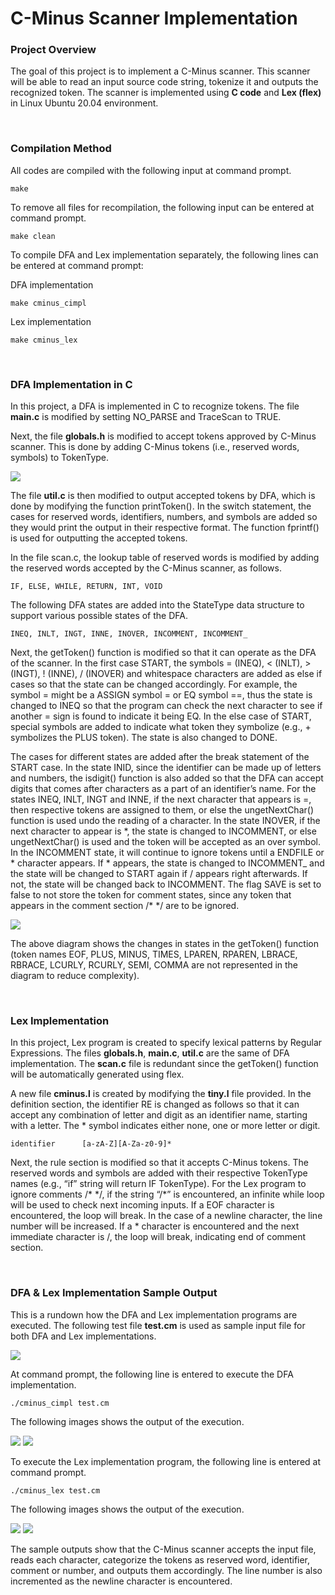 # **C-Minus Scanner Implementation**

### **Project Overview**

The goal of this project is to implement a C-Minus scanner. This scanner will be able to read an input source code string, tokenize it and outputs the recognized token. The scanner is implemented using **C code** and **Lex (flex)** in Linux Ubuntu 20.04 environment.

<br/>

### **Compilation Method**

All codes are compiled with the following input at command prompt.

    make

To remove all files for recompilation, the following input can be entered at command prompt.

    make clean

To compile DFA and Lex implementation separately, the following lines can be entered at command prompt:

DFA implementation

    make cminus_cimpl

Lex implementation
    
    make cminus_lex

<br/>

### **DFA Implementation in C**

In this project, a DFA is implemented in C to recognize tokens. The file **main.c** is modified by setting NO_PARSE and TraceScan to TRUE.

Next, the file **globals.h** is modified to accept tokens approved by C-Minus scanner. This is done by adding C-Minus tokens (i.e., reserved words, symbols) to TokenType.

![](01.PNG)

The file **util.c** is then modified to output accepted tokens by DFA, which is done by modifying the function printToken(). In the switch statement, the cases for reserved words, identifiers, numbers, and symbols are added so they would print the output in their respective format. The function fprintf() is used for outputting the accepted tokens.

In the file scan.c, the lookup table of reserved words is modified by adding the reserved words accepted by the C-Minus scanner, as follows.

    IF, ELSE, WHILE, RETURN, INT, VOID

The following DFA states are added into the StateType data structure to support various possible states of the DFA.
    
    INEQ, INLT, INGT, INNE, INOVER, INCOMMENT, INCOMMENT_

Next, the getToken() function is modified so that it can operate as the DFA of the scanner. In the first case START, the symbols = (INEQ), < (INLT), > (INGT), ! (INNE), / (INOVER) and whitespace characters are added as else if cases so that the state can be changed accordingly. For example, the symbol = might be a ASSIGN symbol = or EQ symbol ==, thus the state is changed to INEQ so that the program can check the next character to see if another = sign is found to indicate it being EQ. In the else case of START, special symbols are added to indicate what token they symbolize (e.g., + symbolizes the PLUS token). The state is also changed to DONE.

The cases for different states are added after the break statement of the START case. In the state INID, since the identifier can be made up of letters and numbers, the isdigit() function is also added so that the DFA can accept digits that comes after characters as a part of an identifier’s name. For the states INEQ, INLT, INGT and INNE, if the next character that appears is =, then respective tokens are assigned to them, or else the ungetNextChar() function is used undo the reading of a character. In the state INOVER, if the next character to appear is \*, the state is changed to INCOMMENT, or else ungetNextChar() is used and the token will be accepted as an over symbol. In the INCOMMENT state, it will continue to ignore tokens until a ENDFILE or \* character appears. If * appears, the state is changed to INCOMMENT_ and the state will be changed to START again if / appears right afterwards. If not, the state will be changed back to INCOMMENT. The flag SAVE is set to false to not store the token for comment states, since any token that appears in the comment section /* */ are to be ignored.

![](diag-2.jpg)

The above diagram shows the changes in states in the getToken() function (token names EOF, PLUS, MINUS, TIMES, LPAREN, RPAREN, LBRACE, RBRACE, LCURLY, RCURLY, SEMI, COMMA are not represented in the diagram to reduce complexity).

<br/>

### **Lex Implementation**

In this project, Lex program is created to specify lexical patterns by Regular Expressions. The files **globals.h**, **main.c**, **util.c** are the same of DFA implementation. The **scan.c** file is redundant since the getToken() function will be automatically generated using flex.

A new file **cminus.l** is created by modifying the **tiny.l** file provided. In the definition section, the identifier RE is changed as follows so that it can accept any combination of letter and digit as an identifier name, starting with a letter. The \* symbol indicates either none, one or more letter or digit.
    
    identifier      [a-zA-Z][A-Za-z0-9]*

Next, the rule section is modified so that it accepts C-Minus tokens. The reserved words and symbols are added with their respective TokenType names (e.g., “if” string will return IF TokenType). For the Lex program to ignore comments /* */, if the string “/\*” is encountered, an infinite while loop will be used to check next incoming inputs. If a EOF character is encountered, the loop will break. In the case of a newline character, the line number will be increased. If a * character is encountered and the next immediate character is /, the loop will break, indicating end of comment section.

<br/>

### **DFA & Lex Implementation Sample Output**

This is a rundown how the DFA and Lex implementation programs are executed. The following test file **test.cm** is used as sample input file for both DFA and Lex implementations.

![](02.PNG)

At command prompt, the following line is entered to execute the DFA implementation.

    ./cminus_cimpl test.cm

The following images shows the output of the execution.

![](03.PNG)
![](04.PNG)

To execute the Lex implementation program, the following line is entered at command prompt.

    ./cminus_lex test.cm

The following images shows the output of the execution.

![](05.PNG)
![](06.PNG)

The sample outputs show that the C-Minus scanner accepts the input file, reads each character, categorize the tokens as reserved word, identifier, comment or number, and outputs them accordingly. The line number is also incremented as the newline character is encountered.